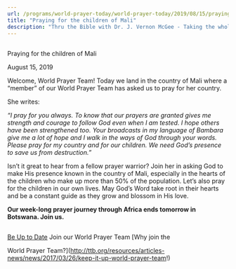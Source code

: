 ```yaml
---
url: /programs/world-prayer-today/world-prayer-today/2019/08/15/praying-for-the-children-of-mali
title: "Praying for the children of Mali"
description: "Thru the Bible with Dr. J. Vernon McGee - Taking the whole Word to the whole world"
---
```







## 
 Praying for the children of Mali


August 15, 2019




Welcome, World Prayer Team! Today we land in the country of Mali where a “member” of our World Prayer Team has asked us to pray for her country. 


She writes:


*“I pray for you always. To know that our prayers are granted gives me strength and courage to follow God even when I am tested. I hope others have been strengthened too. Your broadcasts in my language of Bambara give me a lot of hope and I walk in the ways of God through your words. Please pray for my country and for our children. We need God’s presence to save us from destruction.”*


Isn’t it great to hear from a fellow prayer warrior? Join her in asking God to make His presence known in the country of Mali, especially in the hearts of the children who make up more than 50% of the population. Let’s also pray for the children in our own lives. May God’s Word take root in their hearts and be a constant guide as they grow and blossom in His love.


**Our week-long prayer journey through Africa ends tomorrow in Botswana. Join us.**







## 




[Be Up to Date](http://feeds.feedburner.com/WorldPrayerToday "World Prayer Today RSS Feed")
Join our World Prayer Team
[Why join the  

World Prayer Team?](http://ttb.org/resources/articles-news/news/2017/03/26/keep-it-up-world-prayer-team!)




